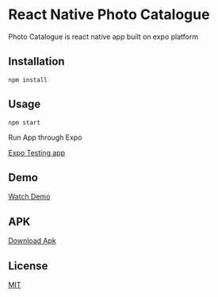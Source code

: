 # React Native Photo Catalogue

Photo Catalogue is react native app built on expo platform

## Installation


```
npm install
```

## Usage

```
npm start
```

Run App through Expo

[Expo Testing app](https://docs.expo.dev/guides/testing-on-devices/)


## Demo

[Watch Demo](https://drive.google.com/file/d/1mnAX6jN0hySiKKxR6WALlbhyVu_HD4G0/view?usp=sharing)

## APK

[Download Apk](https://drive.google.com/file/d/1ZO2b6_wZGsiaw88Dn-mYvgVp669UljtX/view?usp=sharing)

## License
[MIT](https://choosealicense.com/licenses/mit/)
